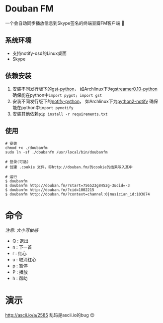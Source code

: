 # Douban FM

一个会自动同步播放信息到Skype签名的终端豆瓣FM客户端 :musical_note:

## 系统环境

* 支持notify-osd的Linux桌面
* Skype 

## 依赖安装

1. 安装不同发行版下的[gst-python](http://gstreamer.freedesktop.org/modules/gst-python.html)，
   如Archlinux下为[gstreamer0.10-python](https://www.archlinux.org/packages/extra/x86_64/gstreamer0.10-python/)
   确保能在python中`import pygst; import gst`
2. 安装不同发行版下的[notify-python](http://www.galago-project.org/news/index.php)，
   如Archlinux下为[python2-notify](https://www.archlinux.org/packages/extra/x86_64/python2-notify/)
   确保能在python中`import pynotify`
3. 安装其他依赖`pip install -r requirements.txt`

## 使用
    
    # 安装
    chmod +x ./doubanfm
    sudo ln -sf ./doubanfm /usr/local/bin/doubanfm
    
    # 登录(可选)
    # 创建 .cookie 文件，将http://douban.fm/的cookie的结果写入其中

    # 运行 
    $ doubanfm 
    $ doubanfm http://douban.fm/?start=756523g8452g-3&cid=-3
    $ doubanfm http://douban.fm/?cid=1002215
    $ doubanfm http://douban.fm/?context=channel:0|musician_id:103874

# 命令

*注意: 大小写敏感*

* Q : 退出
* n : 下一首
* r : 红心
* u : 取消红心
* p : 暂停
* P : 播放
* h : 帮助

# 演示

http://ascii.io/a/2585 乱码是ascii.io的bug :wink:
